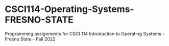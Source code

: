 # CSCI114-Operating-Systems-FRESNO-STATE

Programming assignments for CSCI 114 Introduction to Operating Systems - Fresno State - Fall 2022
